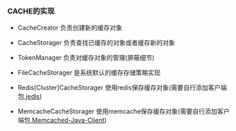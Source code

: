 ### CACHE的实现

* CacheCreator 负责创建新的缓存对象

* CacheStorager 负责查找已缓存的对象或者缓存新的对象

* TokenManager 负责对缓存对象的管理(屏蔽细节)

* FileCacheStorager 是系统默认的缓存存储策略实现

* Redis(Cluster)CacheStorager 使用redis保存缓存对象(需要自行添加客户端包,[jedis](https://github.com/xetorthio/jedis))

* MemcacheCacheStorager 使用memcache保存缓存对象(需要自行添加客户端包,[Memcached-Java-Client](https://github.com/gwhalin/Memcached-Java-Client))
